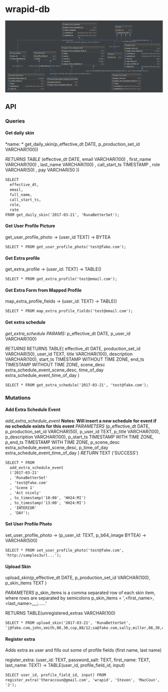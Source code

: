 # wrapid-db

![alt text](./schematic/diagram.png "Logo Title Text 1")

## API

### Queries

#### Get daily skin
*name: * get_daily_skin(p_effective_dt DATE, p_production_set_id VARCHAR(100))

*RETURNS TABLE*
(effective_dt DATE,
  email VARCHAR(100)
  , first_name VARCHAR(100)
  , last_name VARCHAR(100)
  , call_start_ts TIMESTAMP
  , role VARCHAR(50)
  , pay VARCHAR(50
))

```
SELECT
  effective_dt,
  email,
  full_name,
  call_start_ts,
  role,
  rate
FROM get_daily_skin('2017-03-21', 'RunaBetterSet');
```

#### Get User Profile Picture
get_user_profile_photo -> (user_id TEXT) -> BYTEA
```
SELECT * FROM get_user_profile_photo('test@fake.com');
```

#### Get Extra profile

get_extra_profile -> (user_id: TEXT) -> TABLE()
```
SELECT * FROM get_extra_profile('test@email.com');
```

#### Get Extra Form from Mapped Profile

map_extra_profile_fields -> (user_id: TEXT) -> TABLE()
```
SELECT * FROM map_extra_profile_fields('test@email.com');
```


#### Get extra schedule
*get_extra_schedule*
*PARAMS:*
p_effective_dt DATE, p_user_id VARCHAR(100)

*RETURNS*
RETURNS TABLE(
    effective_dt DATE,
    production_set_id VARCHAR(50),
    user_id TEXT,
    title VARCHAR(100),
    description VARCHAR(100),
    start_ts TIMESTAMP WITHOUT TIME ZONE,
    end_ts TIMESTAMP WITHOUT TIME ZONE,
    scene_desc extra_schedule_event_scene_desc,
    time_of_day extra_schedule_event_time_of_day
  )

```
SELECT * FROM get_extra_schedule('2017-03-21', 'test@fake.com');  

```

### Mutations

#### Add Extra Schedule Event
*add_extra_schedule_event*
**Notes: Will insert a new schedule for event if no schedule exists for this event**
*PARAMETERS*
(p_effective_dt DATE,
    p_production_set_id VARCHAR(50),
    p_user_id TEXT,
    p_title VARCHAR(100),
    p_description VARCHAR(100),
    p_start_ts TIMESTAMP WITH TIME ZONE,
    p_end_ts TIMESTAMP WITH TIME ZONE,
    p_scene_desc extra_schedule_event_scene_desc,
    p_time_of_day extra_schedule_event_time_of_day
  )
*RETURN*
TEXT ('SUCCESS')

```
SELECT * FROM
  add_extra_schedule_event
  ('2017-03-21'
  , 'RunaBetterSet'
  , 'test@fake.com'
  , 'Scene 1'
  , 'Act nicely'
  , to_timestamp('10:00', 'HH24:MI')
  , to_timestamp('13:00', 'HH24:MI')
  , 'INTERIOR'
  , 'DAY');
```


#### Set User Profile Photo
set_user_profile_photo -> (p_user_id: TEXT, p_b64_image BYTEA) -> VARCHAR(500)

```
SELECT * FROM set_user_profile_photo('test@fake.com', 'http://samples3url...');
```

#### Upload Skin
upload_skin(p_effective_dt DATE, p_production_set_id VARCHAR(100), p_skin_items TEXT )

*PARAMETERS*
p_skin_items is a comma separated row of each skin item, where rows are separated by semicolons
p_skin_items = '<email>,<first_name>,<last_name>,<callStartHH>,<callEndHH>,<role>,<pay>;......'

RETURNS TABLE(unregistered_extras VARCHAR(100)

```
SELECT * FROM upload_skin('2017-03-21', 'RunaBetterSet', 'j@fake.com,john,smith,08,30,cop,88/12;sa@fake.com,sally,miller,08,30,cop,88/12');
```

####  Register extra
Adds extra as user and fills out some of profile fields (first name, last name)

register_extra: (user_id: TEXT, password_salt: TEXT, first_name: TEXT, last_name: TEXT) -> TABLE(user_id, profile_field_id, input)
```
SELECT user_id, profile_field_id, input) FROM register_extra('theraccoun@gmail.com', 'wrapid', 'Steven', 'MacCoun', 'J');
```
